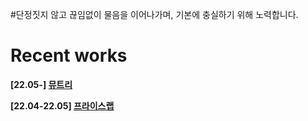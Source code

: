 #단정짓지 않고 끊임없이 물음을 이어나가며, 기본에 충실하기 위해 노력합니다.

<!--
**mooroom/mooroom** is a ✨ _special_ ✨ repository because its `README.md` (this file) appears on your GitHub profile.

Here are some ideas to get you started:

- 🔭 I’m currently working on ...
- 🌱 I’m currently learning ...
- 👯 I’m looking to collaborate on ...
- 🤔 I’m looking for help with ...
- 💬 Ask me about ...
- 📫 How to reach me: ...
- 😄 Pronouns: ...
- ⚡ Fun fact: ...
-->

<h1>Recent works</h1>
<p>
  <b>[22.05-]  <a href="https://mutree.vercel.app" target="_blank" rel="noopener noreferrer">뮤트리</a></b>
<p>
  <b>[22.04-22.05]  <a href="https://apps.apple.com/kr/app/%ED%94%84%EB%9D%BC%EC%9D%B4%EC%8A%A4%EB%9E%A9-price-lab/id1620146903" target="_blank" rel="noopener noreferrer">프라이스랩</a></b>
</p>
